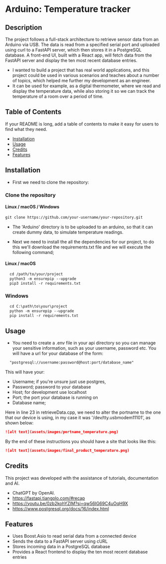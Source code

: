 # Arduino: Temperature tracker

## Description

The project follows a full-stack architecture to retrieve sensor data from an Arduino via USB. The data is read from a 
specified serial port and uploaded using curl to a FastAPI server, which then stores it in a PostgreSQL database. 
A front-end UI, built with a React app, will fetch data from the FastAPI server and display the ten most recent database entries.

- I wanted to build a project that has real world applications, and this project could be used in various scenarios
and teaches about a number of topics, which helped me further my development as an engineer.
- It can be used for example, as a digital thermometer, where we read and display the temperature data, while also storing it
so we can track the temperature of a room over a period of time.


## Table of Contents

If your README is long, add a table of contents to make it easy for users to find what they need.

- [Installation](#installation)
- [Usage](#usage)
- [Credits](#credits)
- [Features](#features)

## Installation

- First we need to clone the repository:
### Clone the repository

#### Linux / macOS / Windows
```md
git clone https://github.com/your-username/your-repository.git
```
- The 'Arduino' directory is to be uploaded to an arduino, so that it can create dummy data, to simulate
temperature readings.

- Next we need to install the all the dependencies for our project, to do this we'll download the requirements.txt file
and we will execute the following command;
#### Linux / macOS
```md
  cd /path/to/your/project
  python3 -m ensurepip --upgrade
  pip3 install -r requirements.txt
```

### Windows
```md
  cd C:\path\to\your\project
  python -m ensurepip --upgrade
  pip install -r requirements.txt
```






## Usage
- You need to create a .env file in your api directory so you can manage your sensitive information,
  such as your username, password etc.
  You will have a url for your database of the form:
```md
  "postgresql://username:password@host:port/database_name"
```
  This will have your:
  - Username; if you're unsure just use postgres, 
  - Password; password to your database
  - Host; for development use localhost
  - Port; the port your database is running on
  - Database name;

Here in line 23 in retrieveData.cpp, we need to alter the portname to the one that our device is using,
in my case it was '/dev/tty.usbmodem11101', as shown below:
```md
![alt text](assets/images/portname_temperature.png)
```

By the end of these instructions you should have a site that looks like this:
```md
![alt text](assets/images/final_product_temperature.png)
```



## Credits

This project was developed with the assistance of tutorials, documentation and AI.
- ChatGPT by OpenAI.
- https://fastapi.tiangolo.com/#recap
- https://youtu.be/0zb2kohYZIM?si=qw56IG69C4uOqH9X
- https://www.postgresql.org/docs/16/index.html


## Features  

- Uses Boost.Asio to read serial data from a connected device  
- Sends the data to a FastAPI server using cURL  
- Stores incoming data in a PostgreSQL database  
- Provides a React frontend to display the ten most recent database entries  


